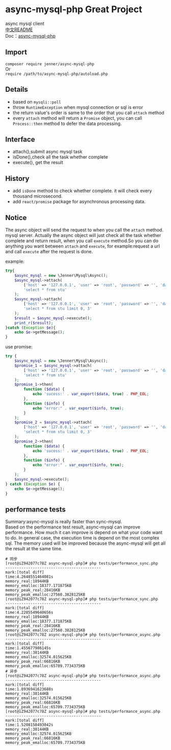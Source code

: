 async-mysql-php Great Project
================
async mysql client  
[中文README](https://github.com/huyanping/async-mysql-php/blob/master/README.ZH.MD)  
Doc：[async-mysql-php](http://www.huyanping.cn/php%E5%BC%82%E6%AD%A5%E5%B9%B6%E5%8F%91%E8%AE%BF%E9%97%AEmysql%E7%AE%80%E5%8D%95%E5%AE%9E%E7%8E%B0/)
 
Import
---------------
`composer require jenner/async-mysql-php`  
Or  
`require /path/to/async-mysql-php/autoload.php`  

Details
-------------
+ based on `mysqli::poll`   
+ throw `RuntimeException` when mysql connection or sql is error      
+ the return value's order is same to the order that you call `attach` method
+ every `attach` method will return a `Promise` object, you can call 
`Process::then` method to defer the data processing.

Interface
----------------
+ attach(),submit async mysql task
+ isDone(),check all the task whether complete
+ execute(), get the result 

History
-------------------
+ add `isDone` method to check whether complete. it will check every thousand microsecond.
+ add `react/promise` package for asynchronous processing data.

Notice
-----------------
The async object will send the request to when you call the `attach` method. 
mysql server. Actually the async object will just check all the task whether 
complete and return result, when you call `execute` method.So you can do anything 
you want between `attach` and `execute`, for example:request a url and call `execute` 
after the request is done.

example: 
```php
try{
    $async_mysql = new \Jenner\Mysql\Async();
    $async_mysql->attach(
        ['host' => '127.0.0.1', 'user' => 'root', 'password' => '', 'database' => 'test', 'port'=>3306],
        'select * from stu'
    );
    $async_mysql->attach(
        ['host' => '127.0.0.1', 'user' => 'root', 'password' => '', 'database' => 'test', 'port'=>3306],
        'select * from stu limit 0, 3'
    );
    $result = $async_mysql->execute();
    print_r($result);
}catch (Exception $e){
    echo $e->getMessage();
}
```

use promise:
```php
try {
    $async_mysql = new \Jenner\Mysql\Async();
    $promise_1 = $async_mysql->attach(
        ['host' => '127.0.0.1', 'user' => 'root', 'password' => '', 'database' => 'test'],
        'select * from stu'
    );
    $promise_1->then(
        function ($data) {
            echo 'sucess:' . var_export($data, true) . PHP_EOL;
        },
        function ($info) {
            echo "error:" . var_export($info, true);
        }
    );
    $promise_2 = $async_mysql->attach(
        ['host' => '127.0.0.1', 'user' => 'root', 'password' => '', 'database' => 'test'],
        'select * from stu limit 0, 3'
    );
    $promise_2->then(
        function ($data) {
            echo 'sucess:' . var_export($data, true) . PHP_EOL;
        },
        function ($info) {
            echo "error:" . var_export($info, true);
        }
    );
    $async_mysql->execute();
} catch (Exception $e) {
    echo $e->getMessage();
}
```


performance tests
-------------------------
Summary:async-mysql is really faster than sync-mysql.  
Based on the performance test result, async-mysql can improve performance.
How much it can improve is depend on what your code want to do.
In general case, the execution time is depend on the most complex sql.
The memory used will be improved because the async-mysql will get all the result 
at the same time.
```shell
# 同步
[root@iZ942077c78Z async-mysql-php]# php tests/performance_sync.php 
------------------------------------------
mark:[total diff]
time:4.2648551464081s
memory_real:18944KB
memory_emalloc:18377.171875KB
memory_peak_real:28416KB
memory_peak_emalloc:27560.3828125KB
[root@iZ942077c78Z async-mysql-php]# php tests/performance_sync.php 
------------------------------------------
mark:[total diff]
time:4.2285549640656s
memory_real:18944KB
memory_emalloc:18377.171875KB
memory_peak_real:28416KB
memory_peak_emalloc:27560.3828125KB
[root@iZ942077c78Z async-mysql-php]# php tests/performance_async.php  
------------------------------------------
mark:[total diff]
time:1.455677986145s
memory_real:38144KB
memory_emalloc:32574.015625KB
memory_peak_real:66816KB
memory_peak_emalloc:65709.7734375KB
# 异步
[root@iZ942077c78Z async-mysql-php]# php tests/performance_async.php 
------------------------------------------
mark:[total diff]
time:1.8936941623688s
memory_real:38144KB
memory_emalloc:32574.015625KB
memory_peak_real:66816KB
memory_peak_emalloc:65709.7734375KB
[root@iZ942077c78Z async-mysql-php]# php tests/performance_async.php 
------------------------------------------
mark:[total diff]
time:1.5208158493042s
memory_real:38144KB
memory_emalloc:32574.015625KB
memory_peak_real:66816KB
memory_peak_emalloc:65709.7734375KB
```
